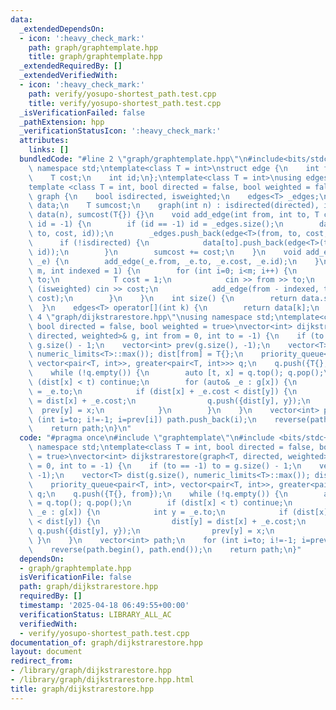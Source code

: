 ```yaml
---
data:
  _extendedDependsOn:
  - icon: ':heavy_check_mark:'
    path: graph/graphtemplate.hpp
    title: graph/graphtemplate.hpp
  _extendedRequiredBy: []
  _extendedVerifiedWith:
  - icon: ':heavy_check_mark:'
    path: verify/yosupo-shortest_path.test.cpp
    title: verify/yosupo-shortest_path.test.cpp
  _isVerificationFailed: false
  _pathExtension: hpp
  _verificationStatusIcon: ':heavy_check_mark:'
  attributes:
    links: []
  bundledCode: "#line 2 \"graph/graphtemplate.hpp\"\n#include<bits/stdc++.h>\nusing\
    \ namespace std;\ntemplate<class T = int>\nstruct edge {\n    int from, to;\n\
    \    T cost;\n    int id;\n};\ntemplate<class T = int>\nusing edges = vector<edge<T>>;\n\
    template <class T = int, bool directed = false, bool weighted = false>\nstruct\
    \ graph {\n    bool isdirected, isweighted;\n    edges<T> _edges;\n    vector<edges<T>>\
    \ data;\n    T sumcost;\n    graph(int n) : isdirected(directed), isweighted(weighted),\
    \ data(n), sumcost(T{}) {}\n    void add_edge(int from, int to, T cost = 1, int\
    \ id = -1) {\n        if (id == -1) id = _edges.size();\n        data[from].push_back(edge<T>(from,\
    \ to, cost, id));\n        _edges.push_back(edge<T>(from, to, cost, id));\n  \
    \      if (!isdirected) {\n            data[to].push_back(edge<T>(to, from, cost,\
    \ id));\n        }\n        sumcost += cost;\n    }\n    void add_edge(edge<T>\
    \ _e) {\n        add_edge(_e.from, _e.to, _e.cost, _e.id);\n    }\n    void read(int\
    \ m, int indexed = 1) {\n        for (int i=0; i<m; i++) {\n            int from,\
    \ to;\n            T cost = 1;\n            cin >> from >> to;\n            if\
    \ (isweighted) cin >> cost;\n            add_edge(from - indexed, to - indexed,\
    \ cost);\n        }\n    }\n    int size() {\n        return data.size();\n  \
    \  }\n    edges<T> operator[](int k) {\n        return data[k];\n    }\n};\n#line\
    \ 4 \"graph/dijkstrarestore.hpp\"\nusing namespace std;\ntemplate<class T = int,\
    \ bool directed = false, bool weighted = true>\nvector<int> dijkstrarestore(graph<T,\
    \ directed, weighted>& g, int from = 0, int to = -1) {\n    if (to == -1) to =\
    \ g.size() - 1;\n    vector<int> prev(g.size(), -1);\n    vector<T> dist(g.size(),\
    \ numeric_limits<T>::max()); dist[from] = T{};\n    priority_queue<pair<T, int>,\
    \ vector<pair<T, int>>, greater<pair<T, int>>> q;\n    q.push({T{}, from});\n\
    \    while (!q.empty()) {\n        auto [t, x] = q.top(); q.pop();\n        if\
    \ (dist[x] < t) continue;\n        for (auto& _e : g[x]) {\n            int y\
    \ = _e.to;\n            if (dist[x] + _e.cost < dist[y]) {\n                dist[y]\
    \ = dist[x] + _e.cost;\n                q.push({dist[y], y});\n              \
    \  prev[y] = x;\n            }\n        }\n    }\n    vector<int> path;\n    for\
    \ (int i=to; i!=-1; i=prev[i]) path.push_back(i);\n    reverse(path.begin(), path.end());\n\
    \    return path;\n}\n"
  code: "#pragma once\n#include \"graphtemplate\"\n#include <bits/stdc++.h>\nusing\
    \ namespace std;\ntemplate<class T = int, bool directed = false, bool weighted\
    \ = true>\nvector<int> dijkstrarestore(graph<T, directed, weighted>& g, int from\
    \ = 0, int to = -1) {\n    if (to == -1) to = g.size() - 1;\n    vector<int> prev(g.size(),\
    \ -1);\n    vector<T> dist(g.size(), numeric_limits<T>::max()); dist[from] = T{};\n\
    \    priority_queue<pair<T, int>, vector<pair<T, int>>, greater<pair<T, int>>>\
    \ q;\n    q.push({T{}, from});\n    while (!q.empty()) {\n        auto [t, x]\
    \ = q.top(); q.pop();\n        if (dist[x] < t) continue;\n        for (auto&\
    \ _e : g[x]) {\n            int y = _e.to;\n            if (dist[x] + _e.cost\
    \ < dist[y]) {\n                dist[y] = dist[x] + _e.cost;\n               \
    \ q.push({dist[y], y});\n                prev[y] = x;\n            }\n       \
    \ }\n    }\n    vector<int> path;\n    for (int i=to; i!=-1; i=prev[i]) path.push_back(i);\n\
    \    reverse(path.begin(), path.end());\n    return path;\n}"
  dependsOn:
  - graph/graphtemplate.hpp
  isVerificationFile: false
  path: graph/dijkstrarestore.hpp
  requiredBy: []
  timestamp: '2025-04-18 06:49:55+00:00'
  verificationStatus: LIBRARY_ALL_AC
  verifiedWith:
  - verify/yosupo-shortest_path.test.cpp
documentation_of: graph/dijkstrarestore.hpp
layout: document
redirect_from:
- /library/graph/dijkstrarestore.hpp
- /library/graph/dijkstrarestore.hpp.html
title: graph/dijkstrarestore.hpp
---
```

